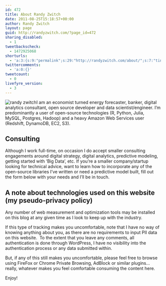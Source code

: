 ```yaml
---
id: 472
title: About Randy Zwitch
date: 2011-08-25T15:18:57+00:00
author: Randy Zwitch
layout: page
guid: http://randyzwitch.com/?page_id=472
sharing_disabled:
  - 1
tweetbackscheck:
  - 1472925068
shorturls:
  - 'a:3:{s:9:"permalink";s:29:"http://randyzwitch.com/about/";s:7:"tinyurl";s:26:"http://tinyurl.com/89prpaq";s:4:"isgd";s:19:"http://is.gd/iObw8W";}'
twittercomments:
  - 'a:0:{}'
tweetcount:
  - 0
livefyre_version:
  - 3
---
```

<img class="alignright  wp-image-1090" title="randy_zwitch" src="http://i0.wp.com/randyzwitch.com/wp-content/uploads/2011/08/randy_head_tight-1.png?resize=350%2C350" alt="randy zwitch" srcset="http://i0.wp.com/randyzwitch.com/wp-content/uploads/2011/08/randy_head_tight-1.png?w=500 500w, http://i0.wp.com/randyzwitch.com/wp-content/uploads/2011/08/randy_head_tight-1.png?resize=150%2C150 150w, http://i0.wp.com/randyzwitch.com/wp-content/uploads/2011/08/randy_head_tight-1.png?resize=300%2C300 300w" sizes="(max-width: 350px) 100vw, 350px" data-recalc-dims="1" />I am an economist turned energy forecaster, banker, digital analytics consultant, open source developer and data scientist/engineer. I&#8217;m predominantly a user of open-source technologies (R, Python, Julia, MySQL, Postgres, Hadoop) and a heavy Amazon Web Services user (Redshift, DynamoDB, EC2, S3).

## Consulting

Although I work full-time, on occasion I do accept smaller consulting engagements around digital strategy, digital analytics, predictive modeling, getting started with &#8216;Big Data&#8217;, etc. If you&#8217;re a smaller company/startup looking for technical advice, want to learn how to incorporate any of the open-source libraries I&#8217;ve written or need a predictive model built, fill out the form below with your needs and I&#8217;ll be in touch.

<div id='contact-form-472'>
</div>

## A note about technologies used on this website (my pseudo-privacy policy)

Any number of web measurement and optimization tools may be installed on this blog at any given time as I look to keep up with the industry.

If this type of tracking makes you uncomfortable, note that I have no way of knowing anything about you, as there are no requirements to input PII data on this website.  To the extent that you leave any comments, all authentication is done through WordPress, I have no visibility into the authentication process or any data submitted within.

But, if any of this still makes you uncomfortable, please feel free to browse using FireFox or Chrome Private Browsing, AdBlock or similar plugins&#8230;really, whatever makes you feel comfortable consuming the content here.

Enjoy!